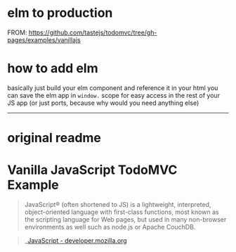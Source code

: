 # elm to production

FROM: https://github.com/tastejs/todomvc/tree/gh-pages/examples/vanillajs

# how to add elm

basically just build your elm component and reference it in your html
you can save the elm app in `window.` scope for easy access in the rest of your JS app
(or just ports, because why would you need anything else)

---

# original readme

# Vanilla JavaScript TodoMVC Example

> JavaScript® (often shortened to JS) is a lightweight, interpreted, object-oriented language with first-class functions, most known as the scripting language for Web pages, but used in many non-browser environments as well such as node.js or Apache CouchDB.

> _[JavaScript - developer.mozilla.org](http://developer.mozilla.org/en-US/docs/JavaScript)
